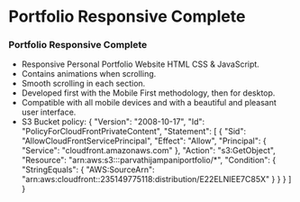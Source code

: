 # Portfolio Responsive Complete

### Portfolio Responsive Complete

- Responsive Personal Portfolio Website HTML CSS & JavaScript.
- Contains animations when scrolling.
- Smooth scrolling in each section.
- Developed first with the Mobile First methodology, then for desktop.
- Compatible with all mobile devices and with a beautiful and pleasant user interface.
- S3 Bucket policy:
    {
	"Version": "2008-10-17",
	"Id": "PolicyForCloudFrontPrivateContent",
	"Statement": [
		{
			"Sid": "AllowCloudFrontServicePrincipal",
			"Effect": "Allow",
			"Principal": {
				"Service": "cloudfront.amazonaws.com"
			},
			"Action": "s3:GetObject",
			"Resource": "arn:aws:s3:::parvathijampaniportfolio/*",
			"Condition": {
				"StringEquals": {
					"AWS:SourceArn": "arn:aws:cloudfront::235149775118:distribution/E22ELNIEE7C85X"
				}
			}
		}
	]
}


